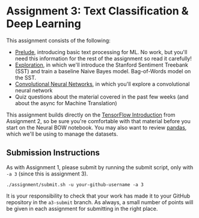# Assignment 3: Text Classification & Deep Learning

This assignment consists of the following:
* [Prelude](Prelude.ipynb), introducing basic text processing for ML. No work,
  but you'll need this information for the rest of the assignment so read it carefully!
* [Exploration](Exploration.ipynb), in which we'll introduce the Stanford 
  Sentiment Treebank (SST) and train a baseline Naive Bayes model.
  Bag-of-Words model on the SST.
* [Convolutional Neural Networks](CNN.ipynb), in which you'll explore a convolutional neural network
* Quiz questions about the material covered in the past few weeks (and about the async for Machine Translation)

This assignment builds directly on the [TensorFlow Introduction](../a2/TensorFlow.ipynb) from Assignment 2, so be sure you're comfortable with that material before you start on the Neural BOW notebook.
You may also want to review [pandas](https://pandas.pydata.org/pandas-docs/stable/index.html), which we'll be using to manage the datasets.

## Submission Instructions

As with Assignment 1, please submit by running the submit script, only with `-a 3` (since this is assignment 3).
```
./assignment/submit.sh -u your-github-username -a 3
```

It is your responsibility to check that your work has made it to your GitHub repository in the `a3-submit` branch.  As always, a small number of points will be given in each assignment for submitting in the right place.
